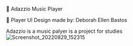 🎵 Adazzio Music Player

🎨 Player UI Design made by: Deborah Ellen Bastos

Adazzio is a music palyer is a project for studies 
![Screenshot_20220829_152315](https://user-images.githubusercontent.com/74992013/187431068-715f9e56-aa91-4817-8dba-78287a2664f1.png)
